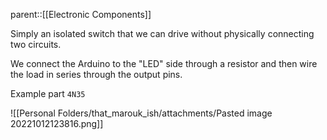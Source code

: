 parent::[[Electronic Components]]

Simply an isolated switch that we can drive without physically connecting two circuits.


We connect the Arduino to the "LED" side through a resistor and then wire the load in series through the output pins.


Example part  `4N35`

![[Personal Folders/that_marouk_ish/attachments/Pasted image 20221012123816.png]]
